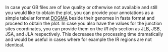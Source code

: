 In case your GB files are of low quality or otherwise not available and still you would like to obtain the plot, you can provide your annotations as a simple tabular format [DOGMA](https://dogma.ccbb.utexas.edu) beside their genomes in fasta format and proceed to obtain the plot. In case you also have the values for the junction sites coordinates, you can provide them on the *IR info* section as JLB, JSB, JSA, and JLA respectively. This decreases the processing time dramatically and would be useful in cases where for example the IR regions are not identical.
